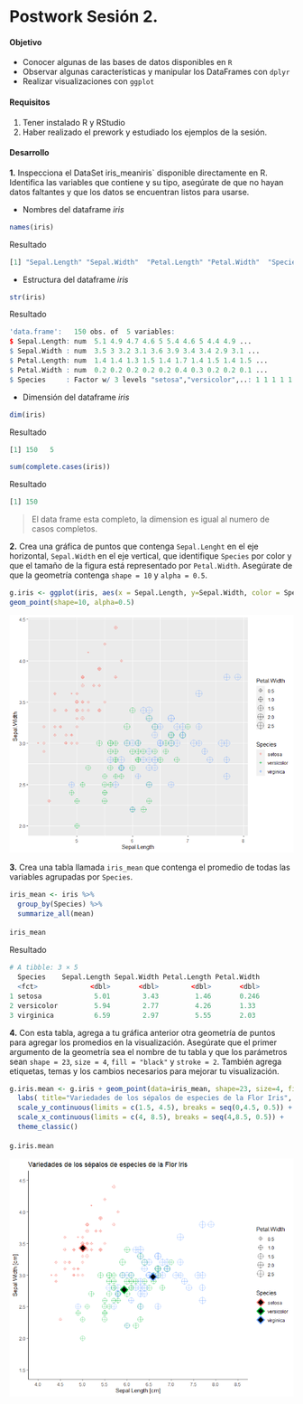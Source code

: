 # Postwork Sesión 2.

#### Objetivo

- Conocer algunas de las bases de datos disponibles en `R`
- Observar algunas características y manipular los DataFrames con `dplyr`
- Realizar visualizaciones con `ggplot`
#### Requisitos

1. Tener instalado R y RStudio
2. Haber realizado el prework y estudiado los ejemplos de la sesión.

#### Desarrollo

**1.** Inspecciona el DataSet iris_meaniris` disponible directamente en R. Identifica las variables que contiene y su tipo, asegúrate de que no hayan datos faltantes y 
que los datos se encuentran listos para usarse.

- Nombres del dataframe *iris*
 ```R
names(iris)
 ```
 Resultado
  ```R
[1] "Sepal.Length" "Sepal.Width"  "Petal.Length" "Petal.Width"  "Species" 
 ```
 - Estructura del dataframe *iris*
  ```R
str(iris)
 ```
 Resultado
  ```R
'data.frame':	150 obs. of  5 variables:
 $ Sepal.Length: num  5.1 4.9 4.7 4.6 5 5.4 4.6 5 4.4 4.9 ...
 $ Sepal.Width : num  3.5 3 3.2 3.1 3.6 3.9 3.4 3.4 2.9 3.1 ...
 $ Petal.Length: num  1.4 1.4 1.3 1.5 1.4 1.7 1.4 1.5 1.4 1.5 ...
 $ Petal.Width : num  0.2 0.2 0.2 0.2 0.2 0.4 0.3 0.2 0.2 0.1 ...
 $ Species     : Factor w/ 3 levels "setosa","versicolor",..: 1 1 1 1 1 1 1 1 1 1 ...
 ```
 - Dimensión del dataframe *iris* 
  ```R
dim(iris)
 ```
 Resultado
  ```R
[1] 150   5
 ```
  ```R
sum(complete.cases(iris))
 ```
 Resultado
  ```R
[1] 150
 ```
 > El data frame esta completo, la dimension es igual al numero de casos completos.

**2.** Crea una gráfica de puntos que contenga `Sepal.Lenght` en el eje horizontal, `Sepal.Width` en el eje vertical, que identifique `Species` por color y que el tamaño de la figura está representado por `Petal.Width`. Asegúrate de que la geometría contenga `shape = 10` y `alpha = 0.5`.
  ```R
g.iris <- ggplot(iris, aes(x = Sepal.Length, y=Sepal.Width, color = Species, size = Petal.Width)) + 
  geom_point(shape=10, alpha=0.5) 
 ```
![Gráfica del punto 2](./grafica_p2_e2.png)

**3.** Crea una tabla llamada `iris_mean` que contenga el promedio de todas las variables agrupadas por `Species`.

```R
iris_mean <- iris %>%
  group_by(Species) %>%
  summarize_all(mean)

iris_mean
```
Resultado
```R
# A tibble: 3 × 5
  Species    Sepal.Length Sepal.Width Petal.Length Petal.Width
  <fct>             <dbl>       <dbl>        <dbl>       <dbl>
1 setosa             5.01        3.43         1.46       0.246
2 versicolor         5.94        2.77         4.26       1.33 
3 virginica          6.59        2.97         5.55       2.03 
```

**4.** Con esta tabla, agrega a tu gráfica anterior otra geometría de puntos para agregar los promedios en la visualización. Asegúrate que el primer argumento de la geometría sea el nombre de tu tabla y que los parámetros sean `shape = 23`, `size = 4`, `fill = "black"` y `stroke = 2`. También agrega etiquetas, temas y los cambios necesarios para mejorar tu visualización.
```R
g.iris.mean <- g.iris + geom_point(data=iris_mean, shape=23, size=4, fill="black", stroke=2) + 
  labs( title="Variedades de los sépalos de especies de la Flor Iris", x = "Sepal Length [cm]", y = "Sepal Width [cm]" ) + 
  scale_y_continuous(limits = c(1.5, 4.5), breaks = seq(0,4.5, 0.5)) +
  scale_x_continuous(limits = c(4, 8.5), breaks = seq(4,8.5, 0.5)) +
  theme_classic()

g.iris.mean
```
![Gráfica del punto 4](./grafica_p2_e4.png)
